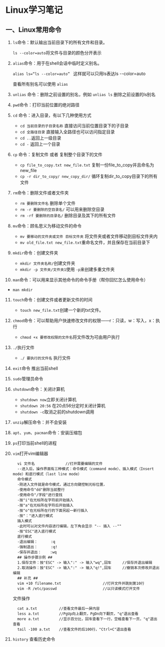 # Linux学习笔记

## 一、Linux常用命令

1. `ls`命令：默认输出当前目录下的所有文件和目录。

   `ls --color=auto`将文件与目录的颜色分开表示

2. `alias`命令：用于在shell会话中临时定义别名。

   `alias ls=“ls --color=auto” ` 这样就可以只用ls表达ls --color=auto

   查看所有别名可以使用 `alias`

3. `unlias` 命令：删除之前设置的别名，例如 `unlias ls` 删除之前设置的ls别名 

4. `pwd`命令：打印当前位置的绝对路径

5. `cd` 命令：进入目录，有以下几种使用方式

   - `cd 当前目录的子目录名称` 直接访问当前位置目录下的子目录
   - `cd 全路径目录` 直接输入全路径也可以访问指定目录
   - `cd ..`返回上一级目录
   - `cd -` 返回上一个目录

6. `cp` 命令：复制文件 或者 复制整个目录下的文件

   - `cp file_to_copy.txt new_file.txt` 复制一份file_to_copy并且命名为new_file
   - `cp -r dir_to_copy/ new_copy_dir/` 循环复制dir_to_copy目录下的所有文件

7. `rm`命令：删除文件或者文件夹

   - `rm 要删除文件名` 删除单个文件
   - `rm -r 要删除的空目录名/`  可以用来删除空目录
   - `rm -rf 要删除的目录名/` 删除目录及其下的所有文件

8. `mv`命令：顾名思义为移动文件的命令

   - `mv 要移动的文件夹或文件 目标文件夹` 将文件夹或者文件移动到目标文件夹内
   - `mv old_file.txt new_file.txt`重命名文件，并且保存在当前目录下

9. `mkdir`命令：创建文件夹

   - `mkdir 文件夹名称/`创建文件夹
   - `mkdir -p 文件夹/文件夹1`使用 `-p`来创建多重文件夹

10. `man`命令：可以用来显示其他命令的命令手册（帮你回忆怎么使用命令）

   - `man mkdir`

11. `touch`命令：创建文件或者更新文件的时间

    - `touch new_file.txt`创建一个新的txt文件。

12. `chmod`命令：可以帮助用户快速修改文件的权限——r：只读，w：写入，x：执行

    - `chmod +x 要修改权限的文件名`将文件改为可由用户执行

13. `./`执行文件

    - `./ 要执行的文件名` 执行文件

14. `exit`命令 推出当前shell

15. `sudo`管理员命令

16. `shutdown`命令：关闭计算机

    - `shutdown now`立即关闭计算机
    - `shutdown 20:56` 在20点56分定时关闭计算机
    - `shutdown -c`取消之前的shutdown调用

17. `unzip`解压命令：并不会安装

18. `apt`、`yum`、`pacman`命令：安装压缩包

19. `ps`打印当前shell的进程

20. `vim`打开vim编辑器

    ```
      vi 文件名              //打开需要编辑的文件
      --进入后，操作界面有三种模式：命令模式（command mode）、插入模式（Insert mode）和底行模式（last line mode）
      命令模式
      -刚进入文件就是命令模式，通过方向键控制光标位置，
      -使用命令"dd"删除当前整行
      -使用命令"/字段"进行查找
      -按"i"在光标所在字符前开始插入
      -按"a"在光标所在字符后开始插入
      -按"o"在光标所在行的下面另起一新行插入
      -按"："进入底行模式
      插入模式
      -此时可以对文件内容进行编辑，左下角会显示 "-- 插入 --""
      -按"ESC"进入底行模式
      底行模式
      -退出编辑：      :q
      -强制退出：      :q!
      -保存并退出：    :wq
      ## 操作步骤示例 ##
      1.保存文件：按"ESC" -> 输入":" -> 输入"wq",回车     //保存并退出编辑
      2.取消操作：按"ESC" -> 输入":" -> 输入"q!",回车     //撤销本次修改并退出编辑
      ## 补充 ##
      vim +10 filename.txt                   //打开文件并跳到第10行
      vim -R /etc/passwd                     //以只读模式打开文件
    
    ```

    文件操作

    ```
      cat a.txt          //查看文件最后一屏内容
      less a.txt         //PgUp向上翻页，PgDn向下翻页，"q"退出查看
      more a.txt         //显示百分比，回车查看下一行，空格查看下一页，"q"退出查看
      tail -100 a.txt    //查看文件的后100行，"Ctrl+C"退出查看
    ```

    

21. `history` 查看历史命令

​		

